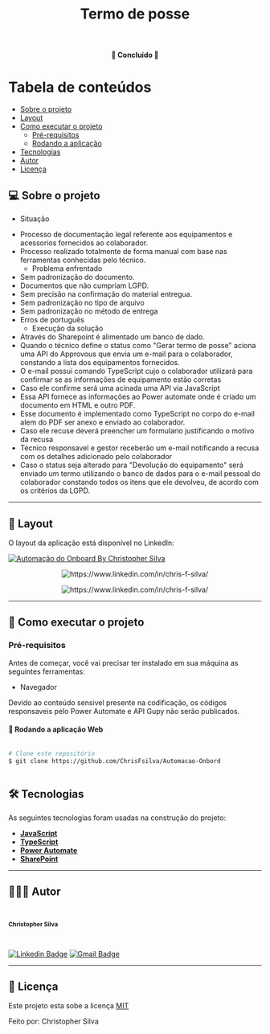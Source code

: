 <h1 align="center">Termo de posse</h1>			
<br>
<h4 align="center"> 🚀 Concluído 🚀 </h4>
	

Tabela de conteúdos
=================
<!--ts-->
   * [Sobre o projeto](#-sobre-o-projeto)
   * [Layout](#-layout)
   * [Como executar o projeto](#-como-executar-o-projeto)
     * [Pré-requisitos](#pré-requisitos)
     * [Rodando a aplicação](#-Rodando-a-aplicação-Web)
   * [Tecnologias](#-tecnologias)
   * [Autor](#-autor)
   * [Licença](#-licença)
<!--te-->


## 💻 Sobre o projeto

  * Situação
- Processo de documentação legal referente aos equipamentos e acessorios fornecidos ao colaborador.
- Processo realizado totalmente de forma manual com base nas ferramentas conhecidas pelo técnico.
  * Problema enfrentado
- Sem padronização do documento.
- Documentos que não cumpriam LGPD.
- Sem precisão na confirmação do material entregua.
- Sem padronização no tipo de arquivo
- Sem padronização no método de entrega
- Erros de português
  * Execução da solução
- Através do Sharepoint é alimentado um banco de dado.
- Quando o técnico define o status como "Gerar termo de posse" aciona uma API do Approvous que envia um e-mail para o colaborador, constando a lista dos equipamentos fornecidos.
- O e-mail possui comando TypeScript cujo o colaborador utilizará para confirmar se as informações de equipamento estão corretas
- Caso ele confirme será uma acinada uma API via JavaScript
- Essa API fornece as informações ao Power automate onde é criado um documento em HTML e outro PDF.
- Esse documento é implementado como TypeScript no corpo do e-mail alem do PDF ser anexo e enviado ao colaborador.
- Caso ele recuse deverá preencher um formulario justificando o motivo da recusa
- Técnico responsavel e gestor receberão um e-mail notificando a recusa com os detalhes adicionado pelo colaborador
- Caso o status seja alterado para "Devolução do equipamento" será enviado um termo utilizando o banco de dados para o e-mail pessoal do colaborador constando todos os itens que ele devolveu, de acordo com os critérios da LGPD.

 
---

## 🎨 Layout

O layout da aplicação está disponível no LinkedIn:

<a href="#">
  <img alt="Automação do Onboard By Christopher Silva" src="https://img.shields.io/badge/Acessar%20Layout%20-aqui-%2304D361?style=flat-square">
</a>

<p align="center" style="display: flex; align-items: flex-start; justify-content: center;">
  <img alt="https://www.linkedin.com/in/chris-f-silva/" title="#moments-automacao" src="https://media.licdn.com/dms/image/D4D2DAQFhWADyr73FMA/profile-treasury-image-shrink_1920_1920/0/1704298991106?e=1706036400&v=beta&t=zrYm5i4Sa4wA7v-5fx5w2HYSv32kGRqRlR5zyR3Lc-w" />
</p>
<p align="center" style="display: flex; align-items: flex-start; justify-content: center;">
  <img alt="https://www.linkedin.com/in/chris-f-silva/" title="#moments-automacao" src="https://media.licdn.com/dms/image/D4D2DAQH4VuA7hxM1uw/profile-treasury-image-shrink_800_800/0/1704298974179?e=1706036400&v=beta&t=lgkdphgNnvWQiqKF-svpa_8oziyZEqA5-AEYfHvhqz8" />
</p>

---

## 🚀 Como executar o projeto

### Pré-requisitos

Antes de começar, você vai precisar ter instalado em sua máquina as seguintes ferramentas:
 - Navegador

Devido ao conteúdo sensivel presente na codificação, os códigos responsaveis pelo Power Automate e API Gupy não serão publicados.

#### 🧭 Rodando a aplicação Web
```bash

# Clone este repositório
$ git clone https://github.com/ChrisFsilva/Automacao-Onbord



```



## 🛠 Tecnologias

As seguintes tecnologias foram usadas na construção do projeto:

-   **[JavaScript](https://www.javascript.com/)** 
-   **[TypeScript](https://www.typescriptlang.org/)** 
-   **[Power Automate](https://www.microsoft.com/pt-br/power-platform/products/power-automate)**
-   **[SharePoint](https://www.microsoft.com/pt-br/microsoft-365/sharepoint/collaboration)**
---

## 🦸🏻‍♂️ Autor

 <br>
  <sub><b><p>Christopher Silva</p></b></sub></a>
 <br />

[![Linkedin Badge](https://img.shields.io/badge/-Christopher%20Silva-blue?style=flat-square&logo=Linkedin&logoColor=white&link=https://www.linkedin.com/in/chris-f-silva//)](https://www.linkedin.com/in/chris-f-silva/) 
[![Gmail Badge](https://img.shields.io/badge/-chrisspfc.silva@gmail.com-c14438?style=flat-square&logo=Gmail&logoColor=white&link=mailto:daniel.rodrigues.soarees@gmail.com)](mailto:chrisspfc.silva@gmail.com)

---

## 📝 Licença

Este projeto esta sobe a licença [MIT](./LICENSE)

Feito por: Christopher Silva

